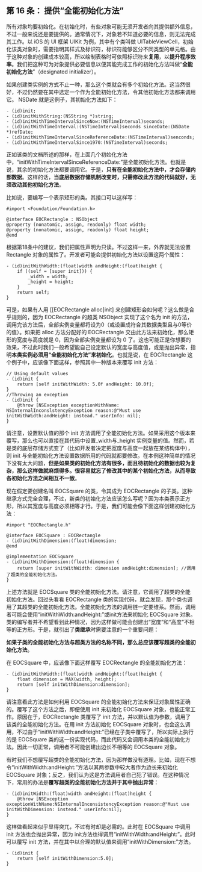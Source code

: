 ## 第 16 条： 提供“全能初始化方法”

所有对象均要初始化。在初始化时，有些对象可能无须开发者向其提供额外信息，不过一般来说还是要提供的。通常情况下，对象若不知道必要的信息，则无法完成其工作。以 iOS 的 UI 框架 UIKit 为例，其中有个类叫做 UITableViewCell，初始化该类对象时，需要指明其样式及标识符，标识符能够区分不同类型的单元格。由于这种对象的创建成本较高，所以绘制表格时可依照标识符来**复用**，以**提升程序效率**。我们把这种可为对象提供必要信息以便其能完成工作的初始化方法叫做“**全能初始化方法**”（designated initializer）。

如果创建类实例的方式不止一种，那么这个类就会有多个初始化方法。这当然很好，不过仍然要在其中选定一个作为全能初始化方法，令其他初始化方法都来调用它。 NSDate 就是这例子，其初始化方法如下：

```
- (id)init;
- (id)initWithString:(NSString *)string;
- (id)initWithTimeIntervalSinceNow:(NSTimeInterval)seconds;
- (id)initWithTimeInterval:(NSTimeInterval)seconds sinceDate:(NSDate *)refDate;
- (id)initWithTimeIntervalSinceReferenceDate:(NSTimeInterval)senconds;
- (id)initWithTimeIntervalSince1970:(NSTimeInterval)seconds;
```

正如该类的文档所述的那样，在上面几个初始化方法中，“initWithTimeIntervalSinceReferenceDate:”是全能初始化方法。也就是说，其余的初始化方法都要调用它。于是，**只有在全能初始化方法中，才会存储内部数据**。这样的话，**当底层数据存储机制改变时，只需修改此方法的代码就好，无须改动其他初始化方法**。

比如说，要编写一个表示矩形的类。其接口可以这样写：

```
#import <Foundation/Foundation.h>

@interface EOCRectangle : NSObject
@property (nonatomic, assign, readonly) float width;
@property (nonatomic, assign, readonly) float height;
@end
```

根据第18条中的建议，我们把属性声明为只读。不过这样一来，外界就无法设置 Rectangle 对象的属性了。开发者可能会提供初始化方法以设置这两个属性：

```
- (id)initWithWidth:(float)width andHeight:(float)height {
    if ((self = [super init])) {
        _width = width;
        _height = height;
    }
    return self;
}
```

可是，如果有人用 [[EOCRectangle alloc]init] 来创建矩形会如何呢？这么做是合乎规则的，因为 EOCRectangle 的超类 NSObject 实现了这个名为 init 的方法，调用完该方法后，全部实例变量都将设为0（或设置成符合其数据类型且与0等价的值）。如果把 alloc 方法分配好的 EOCRectangle 交由此方法来初始化，那么矩形的宽度与高度就是 0，因为全部实例变量都设为 0 了。这也可能正是你想要的效果，不过此时我们一般希望能自己设定默认的宽度与高度值，或是抛出异常，指明**本类实例必须用“全能初始化方法”来初始化**。也就是说，在 EOCRectangle 这个例子中，应该像下面这样，参照其中一种版本来覆写 init 方法：

```
// Using default values
- (id)init {
    return [self initWithWidth: 5.0f andHeight: 10.0f];
}
//Throwing an exception
- (id)init {
    @throw [NSException exceptionWithName: NSInternalInconslstencyException reason:@"Must use initWithWidth:andHeight: instead." userInfo: nil];
}
```

请注意，设置默认值的那个 init 方法调用了全能初始化方法。如果采用这个版本来覆写，那么也可以直接在其代码中设置_width与_height 实例变量的值。然而，若是类的底层存储方式变了（比如开发者决定把宽度与高度一起放在某结构体中），则 init 与全能初始化方法设置数据所用的代码就都要修改。在本例这种简单的情况下没有太大问题，**但是如果类的初始化方法有很多，而且待初始化的数据也较为复杂，那么这样做就麻烦得多。很容易就忘了修改其中的某个初始化方法，从而导致各初始化方法之间相互不一致**。

现在假定要创建名叫 EOCSquare 的类，令其成为 EOCRectangle 的子类。这种继承方式完全合理，不过，新类的初始化方法应该怎么写呢？因为本类表示正方形，所以其宽度与高度必须相等才行。于是，我们可能会像下面这样创建初始化方法：

```
#import "EOCRectangle.h"

@interface EOCSquare : EOCRectangle
- (id)initWithDimension:(float)dimension;
@end

@implementation EOCSquare
- (id)initWithDimension:(float)dimension {
    return [super initWithWidth: dimension andHeight:dimension]; //调用了超类的全能初始化方法。
}
```

上述方法就是 EOCSquare 类的全能初始化方法。请注意，它调用了超类的全能初始化方法。回过头看看 EOCRectangle 类的实现代码，就会发现，那个类也调用了其超类的全能初始化方法。全能初始化方法的调用链一定要维系。然而，调用者可能会使用“initWithWidth:andHeight:”或init方法来初始化 EOCSquare 对象。类的编写者并不希望看到此种情况，因为这样做可能会创建出“宽度”和“高度”不相等的正方形。于是，就引出了**类继承**时需要注意的一个重要问题：

**如果子类的全能初始化方法与超类方法的名称不同，那么总应该覆写超类的全能初始化方法**。

在 EOCSquare 中，应该像下面这样覆写 EOCRectangle 的全能初始化方法：

```
- (id)initWithWidth:(float)width andHeight:(float)height {
    float dimension = MAX(width, height);
    return [self initWithDimension:dimension];
}
```

请注意看此方法是如何利用 EOCSquare 的全能初始化方法来保证对象属性正确的。覆写了这个方法之后，即便使用 init 来初始化 EOCSquare 对象，也能正常工作。原因在于，EOCRectangle 类覆写了 init 方法，并以默认值为参数，调用了该类的全能初始化方法。在用 init 方法初始化 EOCSquare 对象时，也会这么调用，不过由于“initWithWidth:andHeight:”已经在子类中覆写了，所以实际上执行的是 EOCSquare 类的这一份实现代码，而此代码又会调用本类的全能初始化方法。因此一切正常，调用者不可能创建出边长不相等的 EOCSquare 对象。

有时我们不想覆写超类的全能初始化方法，因为那样做没有道理。比如，现在不想令“initWithWidth:andHeight:”方法以其两参数中较大者作为边长来初始化 EOCSquare 对象；反之，我们认为这是方法调用者自己犯了错误。在这种情况下，常用的办法是**覆写超类的全能初始化方法并于其中抛出异常**：

```
- (id)initWidth:(float)width andHeight:(float)height {
    @throw [NSException exceptionWithName:NSInternalInconsistencyException reason:@"Must use initWithDimension: instead." userInfo:nil];
}
```

这样做看起来似乎显得突兀，不过有时却是必需的。此时在 EOCSquare 中调用 init 方法也会抛出异常，因为 init方法也得调用“initWithWidth:andHeight:”。此时可以覆写 init 方法，并在其中以合理的默认值来调用“initWithDimension:”方法。

```
- (id)init {
    return [self initWithDimension:5.0];
}
```





